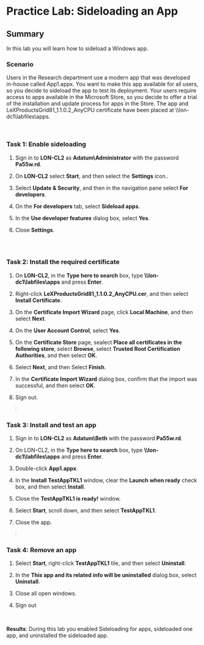 # Practice Lab: Sideloading an App

## Summary

In this lab you will learn how to sideload a Windows app.

### Scenario

Users in the Research department use a modern app that was developed in-house
called App1.appx. You want to make this app available for all users, so you
decide to sideload the app to test its deployment. Your users require access to
apps available in the Microsoft Store, so you decide to offer a trial of the
installation and update process for apps in the Store. The app and
LeXProductsGrid81_1.1.0.2_AnyCPU certificate have been placed at
\\\\lon-dc1\\labfiles\\apps.

 

### Task 1: Enable sideloading

1.  Sign in to **LON-CL2** as **Adatum\\Administrator** with the password
    **Pa55w.rd**.

2.  On **LON-CL2** select **Start**, and then select the **Settings** icon..

3.  Select **Update & Security**, and then in the navigation pane select **For
    developers**.

4.  On the **For developers** tab, select **Sideload apps**.

5.  In the **Use developer features** dialog box, select **Yes**.

6.  Close **Settings**.

###  

### Task 2: Install the required certificate

1.  On **LON-CL2**, in the **Type here to search** box, type
    **\\\\lon-dc1\\labfiles\\apps** and press
    **Enter**.

2.  Right-click **LeXProductsGrid81_1.1.0.2_AnyCPU.cer**, and then select
    **Install Certificate**.

3.  On the **Certificate Import Wizard** page, click **Local Machine**, and then
    select **Next**.

4.  On the **User Account Control**, select **Yes**.

5.  On the **Certificate Store** page, sealect **Place all certificates in the
    following store**, select **Browse**, select **Trusted Root Certification
    Authorities**, and then select **OK**.

6.  Select **Next**, and then Select **Finish**.

7.  In the **Certificate Import Wizard** dialog box, confirm that the import was
    successful, and then select **OK**.

8.  Sign out.

>    

### Task 3: Install and test an app

1.  Sign in to **LON-CL2** as **Adatum\\Beth** with the password **Pa55w.rd**.

2.  On LON-CL2, in the **Type here to search** box, type
    **\\\\lon-dc1\\labfiles\\apps** and press
    **Enter**.

3.  Double-click **App1.appx**.

4.  In the **Install TestAppTKL1** window, clear the **Launch when ready** check
    box, and then select **Install**.

5.  Close the **TestAppTKL1 is ready!** window.

6.  Select **Start**, scroll down, and then select **TestAppTKL1**.

7.  Close the app.

>    

### Task 4: Remove an app

1.  Select **Start**, right-click **TestAppTKL1** tile, and then select
    **Uninstall**.

2.  In the **This app and its related info will be uninstalled** dialog box,
    select **Uninstall**.

3.  Close all open windows.

4.  Sign out

 

**Results**: During this lab you enabled Sideloading for apps, sideloaded one
app, and uninstalled the sideloaded app.
